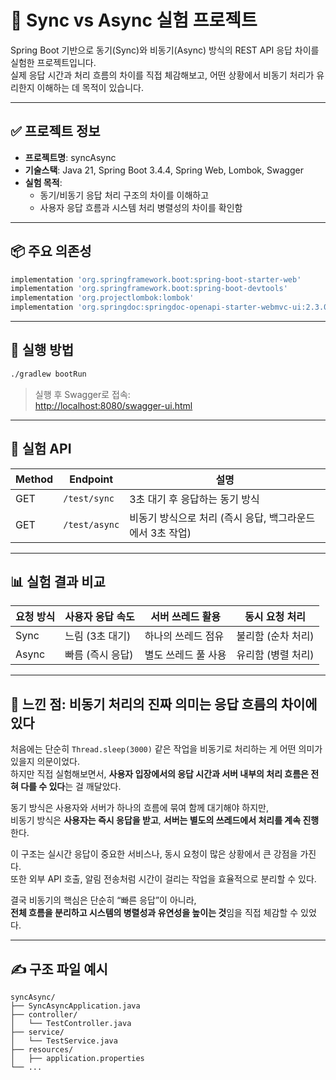 # 🔁 Sync vs Async 실험 프로젝트

Spring Boot 기반으로 동기(Sync)와 비동기(Async) 방식의 REST API 응답 차이를 실험한 프로젝트입니다.  
실제 응답 시간과 처리 흐름의 차이를 직접 체감해보고, 어떤 상황에서 비동기 처리가 유리한지 이해하는 데 목적이 있습니다.

---

## ✅ 프로젝트 정보

- **프로젝트명**: syncAsync
- **기술스택**: Java 21, Spring Boot 3.4.4, Spring Web, Lombok, Swagger
- **실험 목적**: 
  - 동기/비동기 응답 처리 구조의 차이를 이해하고
  - 사용자 응답 흐름과 시스템 처리 병렬성의 차이를 확인함

---

## 📦 주요 의존성

```groovy
implementation 'org.springframework.boot:spring-boot-starter-web'
implementation 'org.springframework.boot:spring-boot-devtools'
implementation 'org.projectlombok:lombok'
implementation 'org.springdoc:springdoc-openapi-starter-webmvc-ui:2.3.0'
```

---

## 🔧 실행 방법

```bash
./gradlew bootRun
```

> 실행 후 Swagger로 접속:  
> [http://localhost:8080/swagger-ui.html](http://localhost:8080/swagger-ui.html)

---

## 🧪 실험 API

| Method | Endpoint | 설명 |
|--------|----------|------|
| GET | `/test/sync` | 3초 대기 후 응답하는 동기 방식 |
| GET | `/test/async` | 비동기 방식으로 처리 (즉시 응답, 백그라운드에서 3초 작업) |

---

## 📊 실험 결과 비교

| 요청 방식 | 사용자 응답 속도 | 서버 쓰레드 활용 | 동시 요청 처리 |
|-----------|------------------|-------------------|----------------|
| Sync | 느림 (3초 대기) | 하나의 쓰레드 점유 | 불리함 (순차 처리) |
| Async | 빠름 (즉시 응답) | 별도 쓰레드 풀 사용 | 유리함 (병렬 처리) |

---

## 🧠 느낀 점: 비동기 처리의 진짜 의미는 응답 흐름의 차이에 있다

처음에는 단순히 `Thread.sleep(3000)` 같은 작업을 비동기로 처리하는 게 어떤 의미가 있을지 의문이었다.  
하지만 직접 실험해보면서, **사용자 입장에서의 응답 시간과 서버 내부의 처리 흐름은 전혀 다를 수 있다**는 걸 깨달았다.

동기 방식은 사용자와 서버가 하나의 흐름에 묶여 함께 대기해야 하지만,  
비동기 방식은 **사용자는 즉시 응답을 받고**, **서버는 별도의 쓰레드에서 처리를 계속 진행**한다.

이 구조는 실시간 응답이 중요한 서비스나, 동시 요청이 많은 상황에서 큰 강점을 가진다.  
또한 외부 API 호출, 알림 전송처럼 시간이 걸리는 작업을 효율적으로 분리할 수 있다.

결국 비동기의 핵심은 단순히 “빠른 응답”이 아니라,  
**전체 흐름을 분리하고 시스템의 병렬성과 유연성을 높이는 것**임을 직접 체감할 수 있었다.

---

## ✍️ 구조 파일 예시

```
syncAsync/
├── SyncAsyncApplication.java
├── controller/
│   └── TestController.java
├── service/
│   └── TestService.java
├── resources/
│   ├── application.properties
└── ...
```


